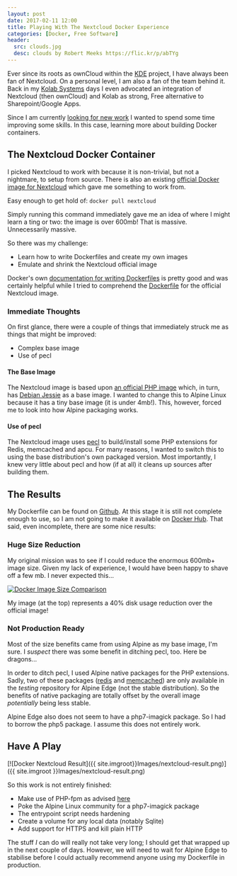```yaml
---
layout: post
date: 2017-02-11 12:00
title: Playing With The Nextcloud Docker Experience
categories: [Docker, Free Software]
header:
  src: clouds.jpg
  desc: clouds by Robert Meeks https://flic.kr/p/abTYg
---
```

Ever since its roots as ownCloud within the [KDE](http://www.kde.org)
project, I have always been fan of Nextcloud. On a personal level, I
am also a fan of the team behind it. Back in my [Kolab
Systems](http://kolabsys.com) days I even advocated an integration of
Nextcloud (then ownCloud) and Kolab as strong, Free alternative to
Sharepoint/Google Apps.

Since I am currently [looking for new work](/hire/index.html) I wanted
to spend some time improving some skills. In this case, learning more
about building Docker containers.

## The Nextcloud Docker Container

I picked Nextcloud to work with because it is non-trivial, but not a
nightmare, to setup from source. There is also an existing [official
Docker image for Nextcloud](https://hub.docker.com/_/nextcloud/) which
gave me something to work from.

Easy enough to get hold of: ```docker pull nextcloud```

Simply running this command immediately gave me an idea of where I
might learn a ting or two: the image is over 600mb! That is
massive. Unnecessarily massive.

So there was my challenge:

- Learn how to write Dockerfiles and create my own images
- Emulate and shrink the Nextcloud official image

Docker's own [documentation for writing
Dockerfiles](https://docs.docker.com/engine/userguide/eng-image/dockerfile_best-practices/)
is pretty good and was certainly helpful while I tried to comprehend
the
[Dockerfile](https://github.com/nextcloud/docker/blob/master/11.0/apache/Dockerfile)
for the official Nextcloud image.

### Immediate Thoughts

On first glance, there were a couple of things that immediately struck
me as things that might be improved:

- Complex base image
- Use of pecl

#### The Base Image

The Nextcloud image is based upon [an official PHP
image](https://github.com/docker-library/php/blob/75854bb7e97d3e01c9b3597674450be43521e296/5.6/fpm/Dockerfile)
which, in turn, has [Debian Jessie](https://www.debian.org) as a base
image. I wanted to change this to Alpine Linux because it has a tiny
base image (it is under 4mb!). This, however, forced me to look into
how Alpine packaging works.

#### Use of pecl

The Nextcloud image uses [pecl](https://pecl.php.net) to build/install
some PHP extensions for Redis, memcached and apcu. For many reasons, I
wanted to switch this to using the base distribution's own packaged
version. Most importantly, I knew very little about pecl and how (if
at all) it cleans up sources after building them.

## The Results

My Dockerfile can be found on
[Github](https://github.com/therealpadams/nextcloud-docker/blob/master/Dockerfile). At
this stage it is still not complete enough to use, so I am not going
to make it available on [Docker Hub](https://hub.docker.com). That
said, even incomplete, there are some nice results:

### Huge Size Reduction

My original mission was to see if I could reduce the enormous 600mb+
image size. Given my lack of experience, I would have been happy to
shave off a few mb. I never expected this...

[![Docker Image Size Comparison](http://res.cloudinary.com/baggerspion/image/upload/v1486835095/Images/image-size.png)](http://res.cloudinary.com/baggerspion/image/upload/v1486835095/Images/image-size.png)

My image (at the top) represents a 40% disk usage reduction over the
official image!

### Not Production Ready

Most of the size benefits came from using Alpine as my base image, I'm
sure. I *suspect* there was some benefit in ditching pecl, too. Here
be dragons...

In order to ditch pecl, I used Alpine native packages for the PHP
extensions. Sadly, two of these packages
([redis](https://pkgs.alpinelinux.org/package/edge/testing/x86_64/php7-redis)
and
[memcached](https://pkgs.alpinelinux.org/package/edge/testing/x86_64/php7-memcached))
are only available in the *testing* repository for Alpine Edge (not
the stable distribution). So the benefits of native packaging are
totally offset by the overall image *potentially* being less stable.

Alpine Edge also does not seem to have a php7-imagick package. So I
had to borrow the php5 package. I assume this does not entirely work.

## Have A Play

[![Docker Nextcloud Result]({{ site.imgroot}}Images/nextcloud-result.png)]({{ site.imgroot }}Images/nextcloud-result.png)

So this work is not entirely finished:

- Make use of PHP-fpm as advised [here](https://wiki.alpinelinux.org/wiki/Apache_with_php-fpm)
- Poke the Alpine Linux community for a php7-imagick package
- The entrypoint script needs hardening
- Create a volume for any local data (notably Sqlite)
- Add support for HTTPS and kill plain HTTP

The stuff *I* can do will really not take very long; I should get that
wrapped up in the next couple of days. However, we will need to wait
for Alpine Edge to stabilise before I could actually recommend anyone
using my Dockerfile in production.